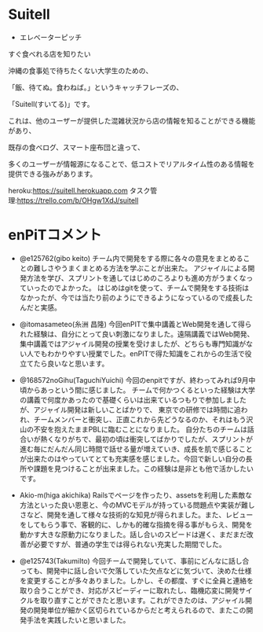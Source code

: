 # Suitell

* エレベーターピッチ

すぐ食べれる店を知りたい

沖縄の食事処で待ちたくない大学生のための、

「飯、待てぬ。食わねば。」というキャッチフレーズの、

「Suitell(すいてる)」です。

これは、他のユーザーが提供した混雑状況から店の情報を知ることができる機能があり、

既存の食べログ、スマート座布団と違って、

多くのユーザーが情報源になることで、低コストでリアルタイム性のある情報を提供できる強みがあります。

heroku:https://suitell.herokuapp.com
タスク管理:https://trello.com/b/OHgw1XdJ/suitell

# enPiTコメント

* @e125762(gibo keito)
チーム内で開発をする際に各々の意見をまとめることの難しさやうまくまとめる方法を学ぶことが出来た。
アジャイルによる開発方法を学び、スプリントを通してはじめのころよりも進め方がうまくなっていったのでよかった。
はじめはgitを使って、チームで開発をする技術はなかったが、今では当たり前のようにできるようになっているので成長したんだと実感。

* @itomasameteo(糸洲 昌隆)
今回enPITで集中講義とWeb開発を通して得られた経験は、自分にとって良い刺激になりました。遠隔講義ではWeb開発、集中講義ではアジャイル開発の授業を受けましたが、どちらも專門知識がない人でもわかりやすい授業でした。enPITで得た知識をこれからの生活で役立てたら良いなと思います。

* @168572noGihu(TaguchiYuichi)
今回のenpitですが、終わってみれば9月中頃からあっという間に感じました。
チームで何かつくるといった経験は大学の講義で何度かあったので基礎くらいは出来ているつもりで参加しましたが、アジャイル開発は新しいことばかりで、
東京での研修では時間に追われ、チームメンバーと衝突し、正直これから先どうなるのか、それはもう沢山の不安を抱えたままPBLに臨むことになりました。
自分たちのチームは話合いが熱くなりがちで、最初の頃は衝突してばかりでしたが、スプリントが進む毎にだんだん同じ時間で話せる量が増えていき、成長を肌で感じることが出来たのはやっていてとても充実感を感じました。今回で新しい自分の長所や課題を見つけることが出来ました。この経験は是非とも他で活かしたいです。

* Akio-m(higa akichika)
Railsでページを作ったり、assetsを利用した素敵な方法といった良い恩恵と、今のMVCモデルが持っている問題点や実装が難しさなど、開発を通して様々な技術的な知見が得られました。また、レビューをしてもらう事で、客観的に、しかも的確な指摘を得る事がもらえ、開発を動かす大きな原動力になりました。話し合いのスピードは遅く、まだまだ改善が必要ですが、普通の学生では得られない充実した期間でした。

* @e125743(TakumiIto)
今回チームで開発していて、事前にどんなに話し合っても、開発中に話し合いで欠落していた欠点などに気づいて、決めた仕様を変更することが多々ありました。しかし、その都度、すぐに全員と連絡を取り合うことができ、対応がスピーディーに取れたし、臨機応変に開発サイクルを取り直すことができたと思います。これができたのは、アジャイル開発の開発単位が細かく区切られているからだと考えられるので、またこの開発手法を実践したいと思いました。
